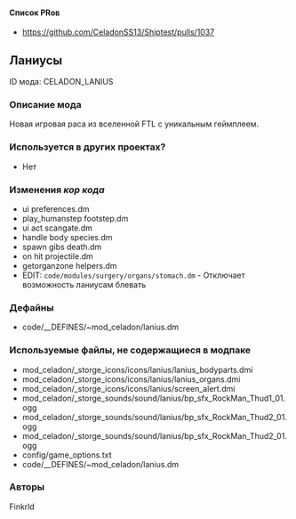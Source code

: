 
#### Список PRов

- https://github.com/CeladonSS13/Shiptest/pulls/1037

## Ланиусы

ID мода: CELADON_LANIUS


### Описание мода

Новая игровая раса из вселенной FTL с уникальным геймплеем.

### Используется в других проектах?
- Нет


### Изменения *кор кода*


- ui preferences.dm
- play_humanstep footstep.dm
- ui act scangate.dm
- handle body species.dm
- spawn gibs death.dm
- on hit projectile.dm
- getorganzone helpers.dm
- EDIT: `code/modules/surgery/organs/stomach.dm` - Отключает возможность ланиусам блевать
### Дефайны

- code/__DEFINES/~mod_celadon/lanius.dm


### Используемые файлы, не содержащиеся в модпаке

- mod_celadon/_storge_icons/icons/lanius/lanius_bodyparts.dmi
- mod_celadon/_storge_icons/icons/lanius/lanius_organs.dmi
- mod_celadon/_storge_icons/icons/lanius/screen_alert.dmi
- mod_celadon/_storge_sounds/sound/lanius/bp_sfx_RockMan_Thud1_01.ogg
- mod_celadon/_storge_sounds/sound/lanius/bp_sfx_RockMan_Thud2_01.ogg
- mod_celadon/_storge_sounds/sound/lanius/bp_sfx_RockMan_Thud2_01.ogg
- config/game_options.txt
- code/__DEFINES/~mod_celadon/lanius.dm



### Авторы

Finkrld
